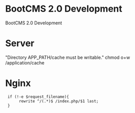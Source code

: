 # BootCMS 2.0 Development
BootCMS 2.0 Development

# Server
"Directory APP_PATH/cache must be writable."
chmod o+w /application/cache

# Nginx
     if (!-e $request_filename){
          rewrite ^/(.*)$ /index.php/$1 last;
     }
